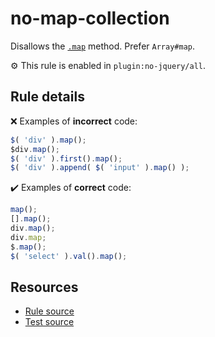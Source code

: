 # no-map-collection

Disallows the [`.map`](https://api.jquery.com/map/) method. Prefer `Array#map`.

⚙️ This rule is enabled in `plugin:no-jquery/all`.

## Rule details

❌ Examples of **incorrect** code:
```js
$( 'div' ).map();
$div.map();
$( 'div' ).first().map();
$( 'div' ).append( $( 'input' ).map() );
```

✔️ Examples of **correct** code:
```js
map();
[].map();
div.map();
div.map;
$.map();
$( 'select' ).val().map();
```

## Resources

* [Rule source](/src/rules/no-map-collection.js)
* [Test source](/tests/rules/no-map-collection.js)
